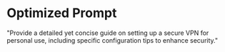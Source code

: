 # Optimized Prompt

"Provide a detailed yet concise guide on setting up a secure VPN for personal use, including specific configuration tips to enhance security."